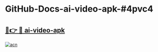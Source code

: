 # GitHub-Docs-ai-video-apk-#4pvc4

# <h2><a href="https://andorid.site?title=ai-video-apk&ref=07A">🔗👉 🔴 ai-video-apk</a></h2>

[![acn](https://github.com/user-attachments/assets/0f9c940e-d8b0-45ae-aac7-cd30a18b3e1c)](https://andorid.site?title=ai-video-apk&ref=07A)

